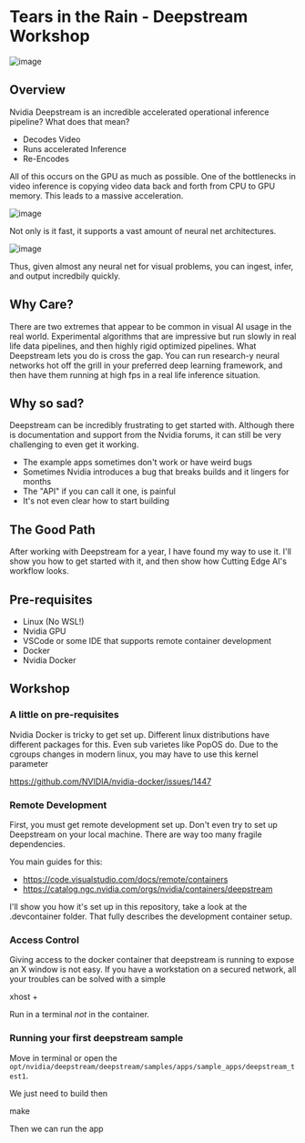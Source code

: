 # Tears in the Rain - Deepstream Workshop
![image](https://user-images.githubusercontent.com/1065118/189254429-e423a27a-14bb-4908-91c8-61be38b939cf.png)

## Overview
Nvidia Deepstream is an incredible accelerated operational inference pipeline? What does that mean?

* Decodes Video
* Runs accelerated Inference
* Re-Encodes

All of this occurs on the GPU as much as possible. One of the bottlenecks in video inference is copying video data back and forth from CPU to GPU memory.
This leads to a massive acceleration.

![image](https://user-images.githubusercontent.com/1065118/189396248-2832f7b6-961b-4145-8ca9-36057260cc26.png)

Not only is it fast, it supports a vast amount of neural net architectures.

![image](https://user-images.githubusercontent.com/1065118/189408180-3b0def90-a65c-4d26-9fa6-45dbbc8ebc4c.png)

Thus, given almost any neural net for visual problems, you can ingest, infer, and output incredbily quickly.

## Why Care?

There are two extremes that appear to be common in visual AI usage in the real world. Experimental algorithms that are impressive but run slowly 
in real life data pipelines, and then highly rigid optimized pipelines. What Deepstream lets you do is cross the gap. You can run research-y neural networks hot off the grill in your preferred deep learning framework, and then have them running at high fps in a real life inference situation.


## Why so sad?
Deepstream can be incredibly frustrating to get started with. Although there is documentation and support from the Nvidia forums, it can still be very challenging to even get it working.

* The example apps sometimes don't work or have weird bugs
* Sometimes Nvidia introduces a bug that breaks builds and it lingers for months
* The "API" if you can call it one, is painful
* It's not even clear how to start building

## The Good Path

After working with Deepstream for a year, I have found my way to use it. I'll show you how to get started with it, and then show how Cutting Edge AI's workflow looks.

## Pre-requisites

* Linux (No WSL!)
* Nvidia GPU
* VSCode or some IDE that supports remote container development
* Docker
* Nvidia Docker

## Workshop

### A little on pre-requisites
Nvidia Docker is tricky to get set up. Different linux distributions have different packages for this. Even sub varietes like PopOS do.
Due to the cgroups changes in modern linux, you may have to use this kernel parameter

https://github.com/NVIDIA/nvidia-docker/issues/1447

### Remote Development
First, you must get remote development set up. Don't even try to set up Deepstream on your local machine. There are way too many fragile dependencies.

You main guides for this:

* https://code.visualstudio.com/docs/remote/containers
* https://catalog.ngc.nvidia.com/orgs/nvidia/containers/deepstream

I'll show you how it's set up in this repository, take a look at the .devcontainer folder. That fully describes the development container setup.

### Access Control
Giving access to the docker container that deepstream is running to expose an X window is not easy. If you have a workstation on a secured network, all your troubles can be solved with a simple 

  xhost +
  
Run in a terminal *not* in the container. 

### Running your first deepstream sample

Move in terminal or open the `opt/nvidia/deepstream/deepstream/samples/apps/sample_apps/deepstream_test1`.

We just need to build then

  make
  
Then we can run the app







